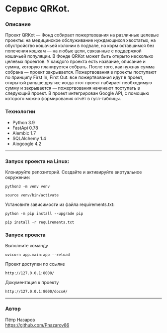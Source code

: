 # Cервис QRKot.

### Описание
Проект QRKot — Фонд собирает пожертвования на различные целевые проекты: на медицинское обслуживание нуждающихся хвостатых, на обустройство кошачьей колонии в подвале, на корм оставшимся без попечения кошкам — на любые цели, связанные с поддержкой кошачьей популяции.
В Фонде QRKot может быть открыто несколько целевых проектов. У каждого проекта есть название, описание и сумма, которую планируется собрать. После того, как нужная сумма собрана — проект закрывается.
Пожертвования в проекты поступают по принципу First In, First Out: все пожертвования идут в проект, открытый раньше других; когда этот проект набирает необходимую сумму и закрывается — пожертвования начинают поступать в следующий проект. В проект интегрирован Google API, с помощью которого можно формирования отчёт в гугл-таблицы.

### Технологии
 - Python 3.9
 - FastApi 0.78
 - Alembic 1.7
 - SQLAlchemy 1.4
 - Aiogoogle 4.2
____
### Запуск проекта на Linux:
Клонируйте репозиторий.
Создайте и активируйте виртуальное окружение:
```
python3 -m venv venv
```
```
source venv/bin/activate
```
Установите зависимости из файла requirements.txt:
```
python -m pip install --upgrade pip
```
```
pip install -r requirements.txt
```
### Запуск проекта
Выполните команду
```
uvicorn app.main:app --reload 
```
Проект доступен по ссылке
```
http://127.0.0.1:8000/
```
Документация к проекту
```
http://127.0.0.1:8000/docs#/
```

____
### Автор  
Пётр Назаров  
https://github.com/Pnazarov86
